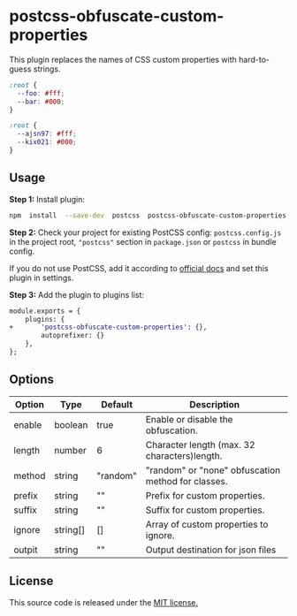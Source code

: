 # postcss-obfuscate-custom-properties

This plugin replaces the names of CSS custom properties with hard-to-guess strings.

```css
:root {
  --foo: #fff;
  --bar: #000;
}
```

```css
:root {
  --ajsn97: #fff;
  --kix021: #000;
}
```

## Usage

**Step 1:** Install plugin:

```sh
npm  install  --save-dev  postcss  postcss-obfuscate-custom-properties
```

**Step 2:** Check your project for existing PostCSS config: `postcss.config.js`
in the project root, `"postcss"` section in `package.json`
or `postcss` in bundle config.

If you do not use PostCSS, add it according to [official docs]
and set this plugin in settings.

**Step 3:** Add the plugin to plugins list:

```diff
module.exports = {
	plugins: {
+       'postcss-obfuscate-custom-properties': {},
		autoprefixer: {}
	},
};
```

## Options

| Option | Type     | Default  | Description                                        |
| ------ | -------- | -------- | -------------------------------------------------- |
| enable | boolean  | true     | Enable or disable the obfuscation.                 |
| length | number   | 6        | Character length (max. 32 characters)length.       |
| method | string   | "random" | "random" or "none" obfuscation method for classes. |
| prefix | string   | ""       | Prefix for custom properties.                      |
| suffix | string   | ""       | Suffix for custom properties.                      |
| ignore | string[] | []       | Array of custom properties to ignore.              |
| outpit | string   | ""       | Output destination for json files                  |

## License

This source code is released under the [MIT license.]

[MIT license.]: https://opensource.org/licenses/MIT
[official docs]: https://github.com/postcss/postcss#usage
